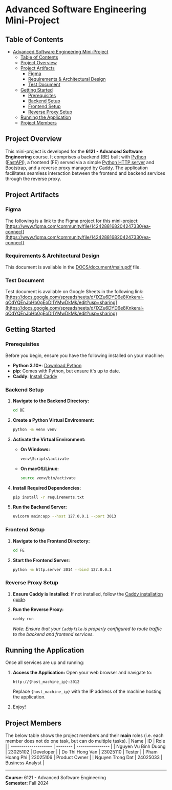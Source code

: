 # Advanced Software Engineering Mini-Project

## Table of Contents

-   [Advanced Software Engineering Mini-Project](#advanced-software-engineering-mini-project)
    -   [Table of Contents](#table-of-contents)
    -   [Project Overview](#project-overview)
    -   [Project Artifacts](#project-artifacts)
        -   [Figma](#figma)
        -   [Requirements \& Architectural Design](#requirements--architectural-design)
        -   [Test Document](#test-document)
    -   [Getting Started](#getting-started)
        -   [Prerequisites](#prerequisites)
        -   [Backend Setup](#backend-setup)
        -   [Frontend Setup](#frontend-setup)
        -   [Reverse Proxy Setup](#reverse-proxy-setup)
    -   [Running the Application](#running-the-application)
    -   [Project Members](#project-members)

## Project Overview

This mini-project is developed for the **6121 - Advanced Software Engineering** course. It comprises a backend (BE) built with [Python](https://www.python.org/) ([FastAPI](https://fastapi.tiangolo.com/)), a frontend (FE) served via a simple [Python HTTP server](https://docs.python.org/3/library/http.server.html) and [Bootstrap](https://getbootstrap.com/), and a reverse proxy managed by [Caddy](https://caddyserver.com/). The application facilitates seamless interaction between the frontend and backend services through the reverse proxy.

## Project Artifacts

### Figma

The following is a link to the Figma project for this mini-project:
[https://www.figma.com/community/file/1424288168204247330/ea-connect](https://www.figma.com/community/file/1424288168204247330/ea-connect)

### Requirements & Architectural Design

This document is available in the [DOCS/document/main.pdf](DOCS/document/main.pdf) file.

### Test Document

Test document is available on Google Sheets in the following link: [https://docs.google.com/spreadsheets/d/1XZu6DYD6e8Knkeral-qCdYQEnJbHb0gEoDl1YMwDkMk/edit?usp=sharing](https://docs.google.com/spreadsheets/d/1XZu6DYD6e8Knkeral-qCdYQEnJbHb0gEoDl1YMwDkMk/edit?usp=sharing)

## Getting Started

### Prerequisites

Before you begin, ensure you have the following installed on your machine:

-   **Python 3.10+**: [Download Python](https://www.python.org/downloads/)
-   **pip**: Comes with Python, but ensure it's up to date.
-   **Caddy**: [Install Caddy](https://caddyserver.com/docs/install)

### Backend Setup

1. **Navigate to the Backend Directory:**

    ```bash
    cd BE
    ```

2. **Create a Python Virtual Environment:**

    ```bash
    python -m venv venv
    ```

3. **Activate the Virtual Environment:**

    - **On Windows:**
        ```bash
        venv\Scripts\activate
        ```
    - **On macOS/Linux:**
        ```bash
        source venv/bin/activate
        ```

4. **Install Required Dependencies:**

    ```bash
    pip install -r requirements.txt
    ```

5. **Run the Backend Server:**
    ```bash
    uvicorn main:app --host 127.0.0.1 --port 3013
    ```

### Frontend Setup

1. **Navigate to the Frontend Directory:**

    ```bash
    cd FE
    ```

2. **Start the Frontend Server:**
    ```bash
    python -m http.server 3014 --bind 127.0.0.1
    ```

### Reverse Proxy Setup

1. **Ensure Caddy is Installed:**
   If not installed, follow the [Caddy installation guide](https://caddyserver.com/docs/install).

2. **Run the Reverse Proxy:**

    ```bash
    caddy run
    ```

    _Note: Ensure that your `Caddyfile` is properly configured to route traffic to the backend and frontend services._

## Running the Application

Once all services are up and running:

1. **Access the Application:**
   Open your web browser and navigate to:

    ```
    http://{host_machine_ip}:3012
    ```

    Replace `{host_machine_ip}` with the IP address of the machine hosting the application.

2. Enjoy!

## Project Members

The below table shows the project members and their **main** roles (i.e. each member does not do one task, but can do multiple tasks).
| Name | ID | Role |
| -------------------- | -------- | ---------------- |
| Nguyen Vu Binh Duong | 23025102 | Developer |
| Do Thi Hong Van | 23025110 | Tester |
| Pham Hoang Phi | 23025106 | Product Owner |
| Nguyen Trong Dat | 24025033 | Business Analyst |

---

**Course:** 6121 - Advanced Software Engineering  
**Semester:** Fall 2024
